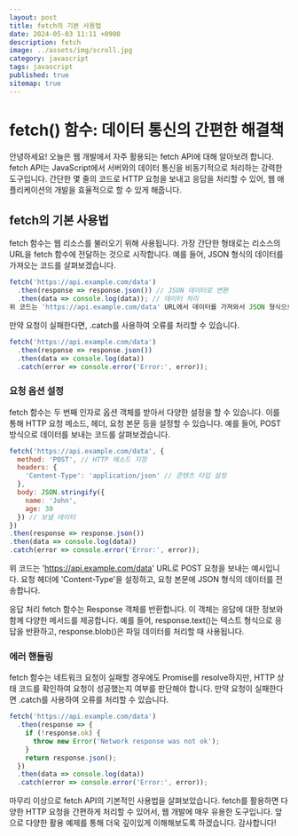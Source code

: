 ```yaml
---
layout: post
title: fetch의 기본 사용법
date: 2024-05-03 11:11 +0900
description: fetch
image: ../assets/img/scroll.jpg
category: javascript
tags: javascript
published: true
sitemap: true
---
```



# fetch() 함수: 데이터 통신의 간편한 해결책
안녕하세요! 오늘은 웹 개발에서 자주 활용되는 fetch API에 대해 알아보려 합니다. fetch API는 JavaScript에서 서버와의 데이터 통신을 비동기적으로 처리하는 강력한 도구입니다. 간단한 몇 줄의 코드로 HTTP 요청을 보내고 응답을 처리할 수 있어, 웹 애플리케이션의 개발을 효율적으로 할 수 있게 해줍니다.

## fetch의 기본 사용법
fetch 함수는 웹 리소스를 불러오기 위해 사용됩니다. 가장 간단한 형태로는 리소스의 URL을 fetch 함수에 전달하는 것으로 시작합니다. 예를 들어, JSON 형식의 데이터를 가져오는 코드를 살펴보겠습니다.
````javascript
fetch('https://api.example.com/data')
  .then(response => response.json()) // JSON 데이터로 변환
  .then(data => console.log(data)); // 데이터 처리
위 코드는 'https://api.example.com/data' URL에서 데이터를 가져와서 JSON 형식으로 변환한 뒤 콘솔에 출력합니다. 이때 fetch 함수는 Promise 객체를 반환하며, 비동기적으로 네트워크 요청을 처리합니다.
````
만약 요청이 실패한다면, .catch를 사용하여 오류를 처리할 수 있습니다.

````javascript
fetch('https://api.example.com/data')
  .then(response => response.json())
  .then(data => console.log(data))
  .catch(error => console.error('Error:', error));
````
### 요청 옵션 설정
fetch 함수는 두 번째 인자로 옵션 객체를 받아서 다양한 설정을 할 수 있습니다. 이를 통해 HTTP 요청 메소드, 헤더, 요청 본문 등을 설정할 수 있습니다. 예를 들어, POST 방식으로 데이터를 보내는 코드를 살펴보겠습니다.

````javascript
fetch('https://api.example.com/data', {
  method: 'POST', // HTTP 메소드 지정
  headers: {
    'Content-Type': 'application/json' // 콘텐츠 타입 설정
  },
  body: JSON.stringify({
    name: 'John',
    age: 30
  }) // 보낼 데이터
})
.then(response => response.json())
.then(data => console.log(data))
.catch(error => console.error('Error:', error));
````

위 코드는 'https://api.example.com/data' URL로 POST 요청을 보내는 예시입니다. 요청 헤더에 'Content-Type'을 설정하고, 요청 본문에 JSON 형식의 데이터를 전송합니다.

응답 처리
fetch 함수는 Response 객체를 반환합니다. 이 객체는 응답에 대한 정보와 함께 다양한 메서드를 제공합니다. 예를 들어, response.text()는 텍스트 형식으로 응답을 반환하고, response.blob()은 파일 데이터를 처리할 때 사용됩니다.

### 에러 핸들링
fetch 함수는 네트워크 요청이 실패할 경우에도 Promise를 resolve하지만, HTTP 상태 코드를 확인하여 요청이 성공했는지 여부를 판단해야 합니다. 만약 요청이 실패한다면 .catch를 사용하여 오류를 처리할 수 있습니다.

````javascript
fetch('https://api.example.com/data')
  .then(response => {
    if (!response.ok) {
      throw new Error('Network response was not ok');
    }
    return response.json();
  })
  .then(data => console.log(data))
  .catch(error => console.error('Error:', error));
````
마무리
이상으로 fetch API의 기본적인 사용법을 살펴보았습니다. fetch를 활용하면 다양한 HTTP 요청을 간편하게 처리할 수 있어서, 웹 개발에 매우 유용한 도구입니다. 앞으로 다양한 활용 예제를 통해 더욱 깊이있게 이해해보도록 하겠습니다. 감사합니다!